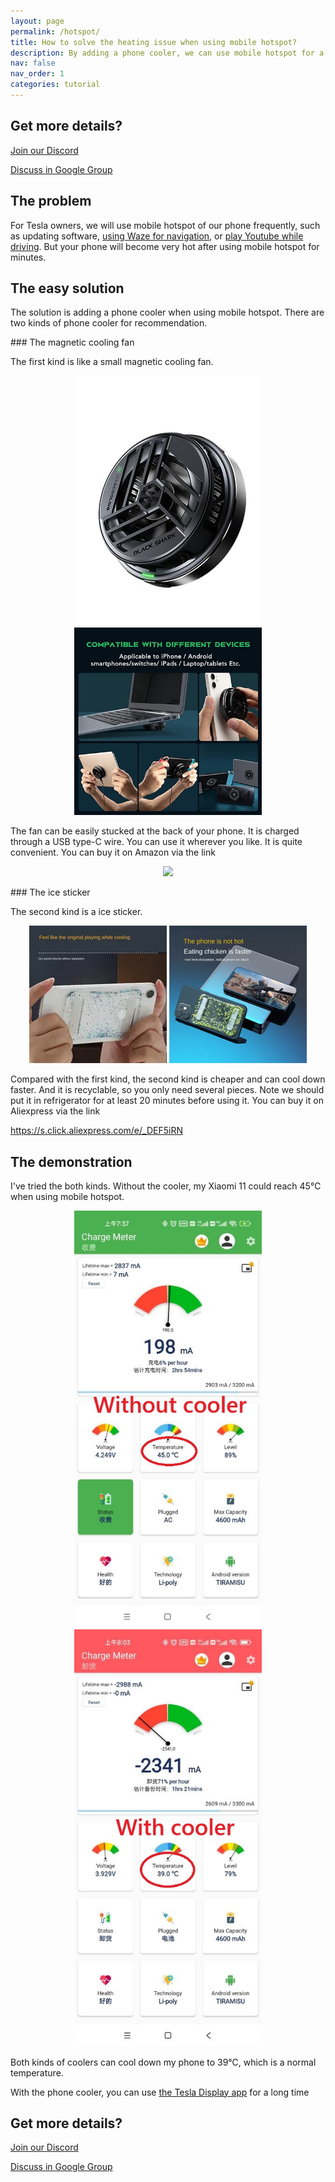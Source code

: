 ```yaml
---
layout: page
permalink: /hotspot/
title: How to solve the heating issue when using mobile hotspot?
description: By adding a phone cooler, we can use mobile hotspot for a long time without worrying about the overheating issue.
nav: false
nav_order: 1
categories: tutorial
---
```

<!-- _pages/hotspot.md -->

<!-- blank line -->
<!-- <figure class="video_container">
  <iframe width="540" height="303" src="https://www.youtube.com/embed/7sVn00ECFBw" frameborder="0" allowfullscreen="true"> </iframe>
</figure> -->
<!-- blank line -->

## Get more details?
<p><a href ="https://discord.gg/Tvbs9uWcN9" target="_blank">Join our Discord</a></p>
<p><a href ="https://groups.google.com/g/tesla-display" target="_blank">Discuss in Google Group</a></p>

## The problem
<p>For Tesla owners, we will use mobile hotspot of our phone frequently, such as updating software, <a href="/waze">using Waze for navigation</a>, or <a href="/youtube">play Youtube while driving</a>.
But your phone will become very hot after using mobile hotspot for minutes.</p>

## The easy solution
<p>The solution is adding a phone cooler when using mobile hotspot.
There are two kinds of phone cooler for recommendation.</p>
### The magnetic cooling fan
<p>The first kind is like a small magnetic cooling fan. </p>
<p style="text-align: center;">
<img src="/assets/img/mag-cooler.jpg" alt="The magnetic cooling fan for phone" width="300px">
<img src="/assets/img/mag-cooler2.jpg" alt="The magnetic cooling fan can be used for various devices" width="300px">
</p>
<p>The fan can be easily stucked at the back of your phone.
It is charged through a USB type-C wire.
You can use it wherever you like. It is quite convenient.
You can buy it on Amazon via the link</p>
<p style="text-align: center;"><a href="https://www.amazon.com/Rimoody-Wireless-Carplay-CarPlay-Android/dp/B0C1FW8ZQQ?pd_rd_w=niks7&content-id=amzn1.sym.843cd7db-70d0-4058-b5e7-5ec0360c5a59&pf_rd_p=843cd7db-70d0-4058-b5e7-5ec0360c5a59&pf_rd_r=25ZAJ3099FJCM3JE3BCE&pd_rd_wg=dEwED&pd_rd_r=4a237111-7729-4d01-ae3a-7786ed58d5e9&pd_rd_i=B0C1FW8ZQQ&psc=1&linkCode=li3&tag=blackpill07-20&linkId=c766d690503165e0fd1c49bda3c5feb5&language=en_US&ref_=as_li_ss_il" target="_blank"><img border="0" src="//ws-na.amazon-adsystem.com/widgets/q?_encoding=UTF8&ASIN=B0C1FW8ZQQ&Format=_SL250_&ID=AsinImage&MarketPlace=US&ServiceVersion=20070822&WS=1&tag=blackpill07-20&language=en_US" ></a><img src="https://ir-na.amazon-adsystem.com/e/ir?t=blackpill07-20&language=en_US&l=li3&o=1&a=B0C1FW8ZQQ" width="1" height="1" border="0" alt="" style="border:none !important; margin:0px !important;" /></p>
### The ice sticker
<p>The second kind is a ice sticker.</p>
<p style="text-align: center;"><img src="/assets/img/ice-sticker.webp" alt="The recyclable ice sticker for phone" width="220px">
<img src="/assets/img/ice-sticker2.webp" alt="The recyclable ice sticker to cool your phone down" width="220px"></p>
<p>Compared with the first kind, the second kind is cheaper and can cool down faster.
And it is recyclable, so you only need several pieces.
Note we should put it in refrigerator for at least 20 minutes before using it.
You can buy it on Aliexpress via the link</p>
<p><a href="https://s.click.aliexpress.com/e/_DEF5iRN">https://s.click.aliexpress.com/e/_DEF5iRN</a></p>

## The demonstration
<p>I've tried the both kinds.
Without the cooler, my Xiaomi 11 could reach 45℃ when using mobile hotspot.</p>
<p style="text-align: center;"><img src="/assets/img/without-cooler.jpg" alt="The phone temperature without the phone cooler" width="300px">
<img src="/assets/img/with-cooler.jpg" alt="The phone temperature after using a phone cooler" width="300px"></p>
<p>Both kinds of coolers can cool down my phone to 39℃, which is a normal temperature.</p>
<p>With the phone cooler, you can use <a href="/">the Tesla Display app</a> for a long time</p>

## Get more details?
<p><a href ="https://discord.gg/Tvbs9uWcN9" target="_blank">Join our Discord</a></p>
<p><a href ="https://groups.google.com/g/tesla-display" target="_blank">Discuss in Google Group</a></p>
